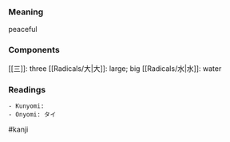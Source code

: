 ### Meaning

peaceful

### Components

[[三]]: three [[Radicals/大|大]]: large; big [[Radicals/水|水]]: water

### Readings

```
- Kunyomi: 
- Onyomi: タイ
```

#kanji